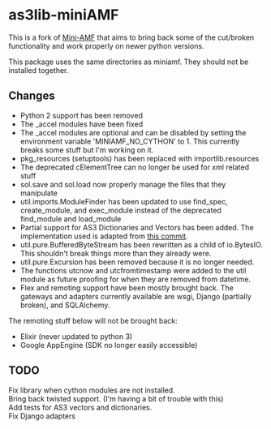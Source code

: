 # as3lib-miniAMF
This is a fork of <a href="https://pypi.org/project/Mini-AMF/">Mini-AMF</a> that aims to bring back some of the cut/broken functionality and work properly on newer python versions.

This package uses the same directories as miniamf. They should not be installed together.

## Changes
- Python 2 support has been removed
- The _accel modules have been fixed
- The _accel modules are optional and can be disabled by setting the environment variable 'MINIAMF_NO_CYTHON' to 1. This currently breaks some stuff but I'm working on it.
- pkg_resources (setuptools) has been replaced with importlib.resources
- The deprecated cElementTree can no longer be used for xml related stuff
- sol.save and sol.load now properly manage the files that they manipulate
- util.imports.ModuleFinder has been updated to use find_spec, create_module, and exec_module instead of the deprecated find_module and load_module
- Partial support for AS3 Dictionaries and Vectors has been added. The implementation used is adapted from <a href="https://github.com/fmoo/pyamf/commit/67d2bf2a0da9b940d96cff6cc98156349cad276f">this commit</a>.
- util.pure.BufferedByteStream has been rewritten as a child of io.BytesIO. This shouldn't break things more than they already were.
- util.pure.Excursion has been removed because it is no longer needed.
- The functions utcnow and utcfromtimestamp were added to the util module as future proofing for when they are removed from datetime.
- Flex and remoting support have been mostly brought back. The gateways and adapters currently available are wsgi, Django (partially broken), and SQLAlchemy.

The remoting stuff below will not be brought back:
- Elixir (never updated to python 3)
- Google AppEngine (SDK no longer easily accessible)

## TODO
Fix library when cython modules are not installed.
<br>Bring back twisted support. (I'm having a bit of trouble with this)
<br>Add tests for AS3 vectors and dictionaries.
<br>Fix Django adapters
